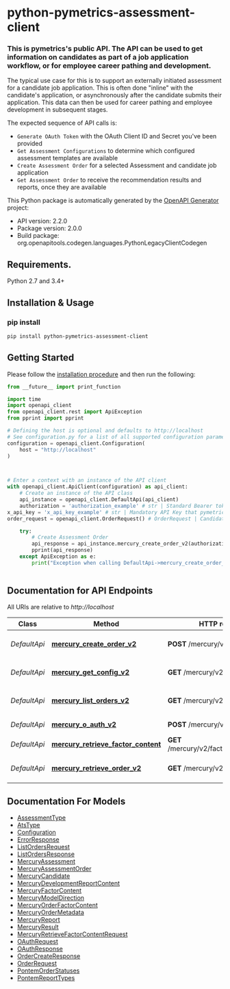 # python-pymetrics-assessment-client
### This is pymetrics's public API. The API can be used to get information on candidates as part of a job application workflow, or for employee career pathing and development.
The typical use case for this is to support an externally initiated assessment for a candidate job application.
This is often done \"inline\" with the candidate's application, or asynchronously after the candidate submits their application.
This data can then be used for career pathing and employee development in subsequent stages.

The expected sequence of API calls is:
* `Generate OAuth Token` with the OAuth Client ID and Secret you've been provided
* `Get Assessment Configurations` to determine which configured assessment templates are available
* `Create Assessment Order` for a selected Assessment and candidate job application
* `Get Assessment Order` to receive the recommendation results and reports, once they are available

This Python package is automatically generated by the [OpenAPI Generator](https://openapi-generator.tech) project:

- API version: 2.2.0
- Package version: 2.0.0
- Build package: org.openapitools.codegen.languages.PythonLegacyClientCodegen

## Requirements.

Python 2.7 and 3.4+

## Installation & Usage
### pip install


```sh
pip install python-pymetrics-assessment-client
```

## Getting Started

Please follow the [installation procedure](#installation--usage) and then run the following:

```python
from __future__ import print_function

import time
import openapi_client
from openapi_client.rest import ApiException
from pprint import pprint

# Defining the host is optional and defaults to http://localhost
# See configuration.py for a list of all supported configuration parameters.
configuration = openapi_client.Configuration(
    host = "http://localhost"
)



# Enter a context with an instance of the API client
with openapi_client.ApiClient(configuration) as api_client:
    # Create an instance of the API class
    api_instance = openapi_client.DefaultApi(api_client)
    authorization = 'authorization_example' # str | Standard Bearer token request, from `Generate OAuth Token`. Formatted `Bearer {token}` (optional)
x_api_key = 'x_api_key_example' # str | Mandatory API Key that pymetrics will provide (optional)
order_request = openapi_client.OrderRequest() # OrderRequest | Candidate, assessment, and job application details (optional)

    try:
        # Create Assessment Order
        api_response = api_instance.mercury_create_order_v2(authorization=authorization, x_api_key=x_api_key, order_request=order_request)
        pprint(api_response)
    except ApiException as e:
        print("Exception when calling DefaultApi->mercury_create_order_v2: %s\n" % e)
    
```

## Documentation for API Endpoints

All URIs are relative to *http://localhost*

Class | Method | HTTP request | Description
------------ | ------------- | ------------- | -------------
*DefaultApi* | [**mercury_create_order_v2**](docs/DefaultApi.md#mercury_create_order_v2) | **POST** /mercury/v2/orders | Create Assessment Order
*DefaultApi* | [**mercury_get_config_v2**](docs/DefaultApi.md#mercury_get_config_v2) | **GET** /mercury/v2/assessments | Get Assessment Configurations
*DefaultApi* | [**mercury_list_orders_v2**](docs/DefaultApi.md#mercury_list_orders_v2) | **GET** /mercury/v2/orders | List Assessment Orders
*DefaultApi* | [**mercury_o_auth_v2**](docs/DefaultApi.md#mercury_o_auth_v2) | **POST** /mercury/v2/oauth/token | Generate OAuth Token
*DefaultApi* | [**mercury_retrieve_factor_content**](docs/DefaultApi.md#mercury_retrieve_factor_content) | **GET** /mercury/v2/factorContent/{uuid} | Get Factor Content
*DefaultApi* | [**mercury_retrieve_order_v2**](docs/DefaultApi.md#mercury_retrieve_order_v2) | **GET** /mercury/v2/orders/{uuid} | Get Assessment Order


## Documentation For Models

 - [AssessmentType](docs/AssessmentType.md)
 - [AtsType](docs/AtsType.md)
 - [Configuration](docs/Configuration.md)
 - [ErrorResponse](docs/ErrorResponse.md)
 - [ListOrdersRequest](docs/ListOrdersRequest.md)
 - [ListOrdersResponse](docs/ListOrdersResponse.md)
 - [MercuryAssessment](docs/MercuryAssessment.md)
 - [MercuryAssessmentOrder](docs/MercuryAssessmentOrder.md)
 - [MercuryCandidate](docs/MercuryCandidate.md)
 - [MercuryDevelopmentReportContent](docs/MercuryDevelopmentReportContent.md)
 - [MercuryFactorContent](docs/MercuryFactorContent.md)
 - [MercuryModelDirection](docs/MercuryModelDirection.md)
 - [MercuryOrderFactorContent](docs/MercuryOrderFactorContent.md)
 - [MercuryOrderMetadata](docs/MercuryOrderMetadata.md)
 - [MercuryReport](docs/MercuryReport.md)
 - [MercuryResult](docs/MercuryResult.md)
 - [MercuryRetrieveFactorContentRequest](docs/MercuryRetrieveFactorContentRequest.md)
 - [OAuthRequest](docs/OAuthRequest.md)
 - [OAuthResponse](docs/OAuthResponse.md)
 - [OrderCreateResponse](docs/OrderCreateResponse.md)
 - [OrderRequest](docs/OrderRequest.md)
 - [PontemOrderStatuses](docs/PontemOrderStatuses.md)
 - [PontemReportTypes](docs/PontemReportTypes.md)





